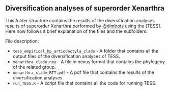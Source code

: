 Diversification analyses of superorder Xenarthra
--------------

This folder structure contains the results of the diversification analyses results of superorder Xenarthra
performed by [@dimbots](http://github.com/dimbots) using the [TESS].
Here now follows a brief explanation of the files and the subfolders:

File description:

- `tess_empirical_hp_artiodactyla_clade` - A folder that contains all the output files of the diversification analyses of TESS.
- `xenarthra_clade.nex` - A file in nexus format that contains the phylogeny of the related group.
- `xenarthra_clade_RTT.pdf` - A pdf file that contains the results of the diversification analyses.
- `run_TESS.R` - A script file that contains all the code for running TESS.
